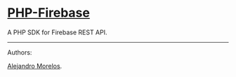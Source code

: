 [PHP-Firebase](https://github.com/adrorocker/php-firebase)
===================================

A PHP SDK for Firebase REST API.

-----------------------------------

Authors:

[Alejandro Morelos](https://github.com/adrorocker). 
